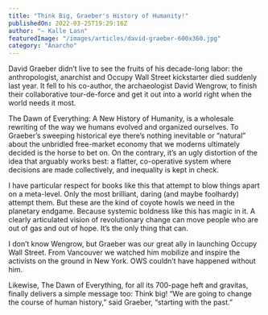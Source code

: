 ```yaml
---
title: "Think Big, Graeber's History of Humanity!"
publishedOn: 2022-03-25T19:29:16Z
author: "– Kalle Lasn"
featuredImage: "/images/articles/david-graeber-600x360.jpg"
category: "Anarcho"
---
```


David Graeber didn’t live to see the fruits of his decade-long labor: the anthropologist, anarchist and Occupy Wall Street kickstarter died suddenly last year. It fell to his co-author, the archaeologist David Wengrow, to finish their collaborative tour-de-force and get it out into a world right when the world needs it most.

The Dawn of Everything: A New History of Humanity, is a wholesale rewriting of the way we humans evolved and organized ourselves. To Graeber’s sweeping historical eye there’s nothing inevitable or “natural” about the unbridled free-market economy that we moderns ultimately decided is the horse to bet on. On the contrary, it’s an ugly distortion of the idea that arguably works best: a flatter, co-operative system where decisions are made collectively, and inequality is kept in check.

I have particular respect for books like this that attempt to blow things apart on a meta-level. Only the most brilliant, daring (and maybe foolhardy) attempt them. But these are the kind of coyote howls we need in the planetary endgame. Because systemic boldness like this has magic in it. A clearly articulated vision of revolutionary change can move people who are out of gas and out of hope. It’s the only thing that can.

I don’t know Wengrow, but Graeber was our great ally in launching Occupy Wall Street. From Vancouver we watched him mobilize and inspire the activists on the ground in New York. OWS couldn’t have happened without him.

Likewise, The Dawn of Everything, for all its 700-page heft and gravitas, finally delivers a simple message too: Think big! “We are going to change the course of human history,” said Graeber, “starting with the past.”
